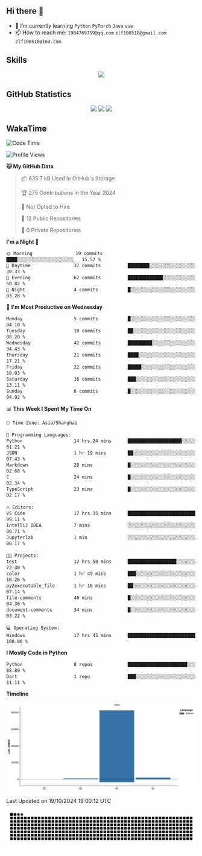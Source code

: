 ## Hi there 👋

- 🌱 I’m currently learning `Python` `PyTorch` `Java` `vue`
- 📫 How to reach me: `1984769759@qq.com` `zlf100518@gmail.com` `zlf100518@163.com`

## Skills
<div align="center"> <img src="https://skillicons.dev/icons?i=python,linux,git,github,html,css,js" /> </div>

## GitHub Statistics

<div align="center">
  <img src="https://github-readme-stats.vercel.app/api?username=CloudSwordSage&show_icons=true&theme=tokyonight" />
  <img src="https://github-readme-stats.vercel.app/api/top-langs/?username=CloudSwordSage&show_icons=true&theme=tokyonight" />
  <img src="https://github-readme-activity-graph.vercel.app/graph?username=CloudSwordSage&theme=xcode" />
</div>

## WakaTime

<!--START_SECTION:waka-->
![Code Time](http://img.shields.io/badge/Code%20Time-174%20hrs%2045%20mins-blue)

![Profile Views](http://img.shields.io/badge/Profile%20Views-1-blue)

**🐱 My GitHub Data** 

> 📦 635.7 kB Used in GitHub's Storage 
 > 
> 🏆 275 Contributions in the Year 2024
 > 
> 🚫 Not Opted to Hire
 > 
> 📜 12 Public Repositories 
 > 
> 🔑 0 Private Repositories 
 > 
**I'm a Night 🦉** 

```text
🌞 Morning                19 commits          ████░░░░░░░░░░░░░░░░░░░░░   15.57 % 
🌆 Daytime                37 commits          ████████░░░░░░░░░░░░░░░░░   30.33 % 
🌃 Evening                62 commits          █████████████░░░░░░░░░░░░   50.82 % 
🌙 Night                  4 commits           █░░░░░░░░░░░░░░░░░░░░░░░░   03.28 % 
```
📅 **I'm Most Productive on Wednesday** 

```text
Monday                   5 commits           █░░░░░░░░░░░░░░░░░░░░░░░░   04.10 % 
Tuesday                  10 commits          ██░░░░░░░░░░░░░░░░░░░░░░░   08.20 % 
Wednesday                42 commits          █████████░░░░░░░░░░░░░░░░   34.43 % 
Thursday                 21 commits          ████░░░░░░░░░░░░░░░░░░░░░   17.21 % 
Friday                   22 commits          █████░░░░░░░░░░░░░░░░░░░░   18.03 % 
Saturday                 16 commits          ███░░░░░░░░░░░░░░░░░░░░░░   13.11 % 
Sunday                   6 commits           █░░░░░░░░░░░░░░░░░░░░░░░░   04.92 % 
```


📊 **This Week I Spent My Time On** 

```text
🕑︎ Time Zone: Asia/Shanghai

💬 Programming Languages: 
Python                   14 hrs 24 mins      ████████████████████░░░░░   81.21 % 
JSON                     1 hr 19 mins        ██░░░░░░░░░░░░░░░░░░░░░░░   07.43 % 
Markdown                 28 mins             █░░░░░░░░░░░░░░░░░░░░░░░░   02.68 % 
C                        24 mins             █░░░░░░░░░░░░░░░░░░░░░░░░   02.34 % 
TypeScript               23 mins             █░░░░░░░░░░░░░░░░░░░░░░░░   02.17 % 

🔥 Editors: 
VS Code                  17 hrs 35 mins      █████████████████████████   99.11 % 
IntelliJ IDEA            7 mins              ░░░░░░░░░░░░░░░░░░░░░░░░░   00.71 % 
Jupyterlab               1 min               ░░░░░░░░░░░░░░░░░░░░░░░░░   00.17 % 

🐱‍💻 Projects: 
test                     12 hrs 50 mins      ██████████████████░░░░░░░   72.30 % 
color                    1 hr 49 mins        ███░░░░░░░░░░░░░░░░░░░░░░   10.26 % 
py2executable_file       1 hr 16 mins        ██░░░░░░░░░░░░░░░░░░░░░░░   07.14 % 
file-comments            46 mins             █░░░░░░░░░░░░░░░░░░░░░░░░   04.36 % 
document-comments        34 mins             █░░░░░░░░░░░░░░░░░░░░░░░░   03.22 % 

💻 Operating System: 
Windows                  17 hrs 45 mins      █████████████████████████   100.00 % 
```

**I Mostly Code in Python** 

```text
Python                   8 repos             ██████████████████████░░░   88.89 % 
Dart                     1 repo              ███░░░░░░░░░░░░░░░░░░░░░░   11.11 % 
```



**Timeline**

![Lines of Code chart](https://raw.githubusercontent.com/CloudSwordSage/CloudSwordSage/main/assets/bar_graph.png)


 Last Updated on 19/10/2024 19:00:12 UTC
<!--END_SECTION:waka-->

<div align="center"><img src="./assets/github-snake-dark.svg" /></div>
